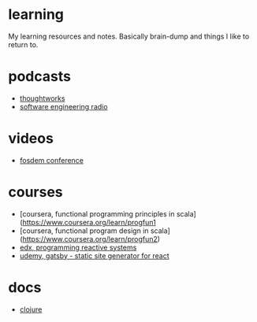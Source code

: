 # learning
My learning resources and notes. Basically brain-dump and things I like to return to.

# podcasts
 - [thoughtworks](http://thoughtworks.libsyn.com/diving-into-serverless-architecture?utm_source=newsletter&utm_medium=email&utm_content=offbynone&utm_campaign=Off-by-none%3A%20Issue%20%2323)
 - [software engineering radio](http://www.se-radio.net/)
 
# videos
 - [fosdem conference](https://video.fosdem.org/)
 
# courses
- [coursera, functional programming principles in scala] (https://www.coursera.org/learn/progfun1
- [coursera, functional program design in scala] (https://www.coursera.org/learn/progfun2)
- [edx, programming reactive systems]()
- [udemy, gatsby - static site generator for react](https://www.udemy.com/gatsby-static-site-generator-for-react-complete-guide)
 
# docs
- [clojure](/clojure/clojure.md)
